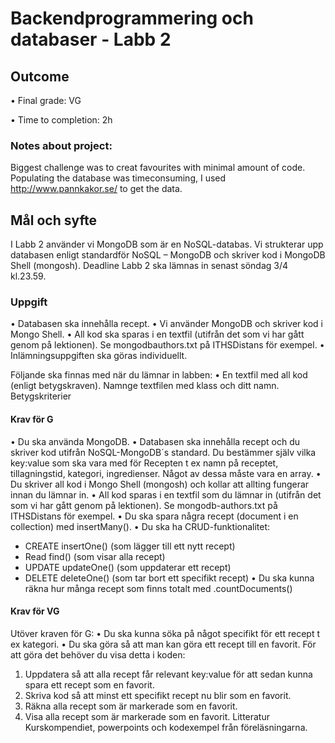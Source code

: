 # Backendprogrammering och databaser - Labb 2

## Outcome

• Final grade: VG

• Time to completion: 2h

### Notes about project:

Biggest challenge was to creat favourites with minimal amount of code. Populating the database was timeconsuming, I used http://www.pannkakor.se/ to get the data.

## Mål och syfte

I Labb 2 använder vi MongoDB som är en NoSQL-databas. Vi strukterar upp databasen enligt
standardför NoSQL – MongoDB och skriver kod i MongoDB Shell (mongosh).
Deadline
Labb 2 ska lämnas in senast söndag 3/4 kl.23.59.

### Uppgift

• Databasen ska innehålla recept.
• Vi använder MongoDB och skriver kod i Mongo Shell.
• All kod ska sparas i en textfil (utifrån det som vi har gått genom på lektionen). Se mongodbauthors.txt på ITHSDistans för exempel.
• Inlämningsuppgiften ska göras individuellt.

Följande ska finnas med när du lämnar in labben:
• En textfil med all kod (enligt betygskraven). Namnge textfilen med klass och ditt namn.
Betygskriterier

#### Krav för G

• Du ska använda MongoDB.
• Databasen ska innehålla recept och du skriver kod utifrån NoSQL-MongoDB´s standard.
Du bestämmer själv vilka key:value som ska vara med för Recepten t ex namn på receptet,
tillagningstid, kategori, ingredienser. Något av dessa måste vara en array.
• Du skriver all kod i Mongo Shell (mongosh) och kollar att allting fungerar innan du lämnar in.
• All kod sparas i en textfil som du lämnar in (utifrån det som vi har gått genom på lektionen).
Se mongodb-authors.txt på ITHSDistans för exempel.
• Du ska spara några recept (document i en collection) med insertMany().
• Du ska ha CRUD-funktionalitet:

- CREATE insertOne() (som lägger till ett nytt recept)
- Read find() (som visar alla recept)
- UPDATE updateOne() (som uppdaterar ett recept)
- DELETE deleteOne() (som tar bort ett specifikt recept)
  • Du ska kunna räkna hur många recept som finns totalt med .countDocuments()

#### Krav för VG

Utöver kraven för G:
• Du ska kunna söka på något specifikt för ett recept t ex kategori.
• Du ska göra så att man kan göra ett recept till en favorit.
För att göra det behöver du visa detta i koden:

1. Uppdatera så att alla recept får relevant key:value för att sedan kunna spara ett recept
   som en favorit.
2. Skriva kod så att minst ett specifikt recept nu blir som en favorit.
3. Räkna alla recept som är markerade som en favorit.
4. Visa alla recept som är markerade som en favorit.
   Litteratur
   Kurskompendiet, powerpoints och kodexempel från föreläsningarna.
